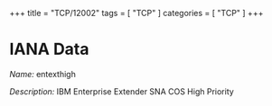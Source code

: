 +++
title = "TCP/12002"
tags = [ "TCP" ]
categories = [ "TCP" ]
+++

# IANA Data

_Name:_ entexthigh

_Description:_ IBM Enterprise Extender SNA COS High Priority

